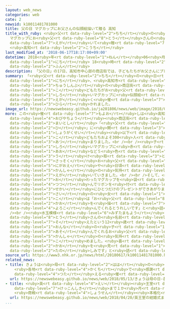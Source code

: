 ```yaml
---
layout: web_news
categories: web
cate: 2
newsid: k10011481781000
title: 父の日 マグカップにお父さんの似顔絵描いて贈る 高知
title_with_ruby: <ruby>父<rt data-ruby-level="2">ちち</rt></ruby>の<ruby>日<rt data-ruby-level="2">ひ</rt></ruby>
  マグカップにお<ruby>父<rt data-ruby-level="8">とう</rt></ruby>さんの<ruby>似顔絵<rt data-ruby-level="5">にがおえ</rt></ruby><ruby>描<rt
  data-ruby-level="7">えが</rt></ruby>いて<ruby>贈<rt data-ruby-level="7">おく</rt></ruby>る
  <ruby>高知<rt data-ruby-level="2">こうち</rt></ruby>
last_modified_at: '2018-06-17T18:17:00+09:00'
datetime: 2018<ruby>年<rt data-ruby-level="1">ねん</rt></ruby>06<ruby>月<rt data-ruby-level="1">がつ</rt></ruby>17<ruby>日<rt
  data-ruby-level="1">にち</rt></ruby> 18<ruby>時<rt data-ruby-level="2">じ</rt></ruby>17<ruby>分<rt
  data-ruby-level="2">ふん</rt></ruby>
description: 「父の日」の17日、高知市中心部の商店街では、子どもたちがお父さんにプレゼントする白いマグカップに似顔絵やメッセージを描く催しが開かれました。
summary: 「<ruby>父<rt data-ruby-level="2">ちち</rt></ruby>の<ruby>日<rt data-ruby-level="2">ひ</rt></ruby>」の17<ruby>日<rt
  data-ruby-level="1">にち</rt></ruby>、<ruby>高知市<rt data-ruby-level="2">こうちし</rt></ruby><ruby>中心部<rt
  data-ruby-level="3">ちゅうしんぶ</rt></ruby>の<ruby>商店街<rt data-ruby-level="4">しょうてんがい</rt></ruby>では、<ruby>子<rt
  data-ruby-level="1">こ</rt></ruby>どもたちがお<ruby>父<rt data-ruby-level="8">とう</rt></ruby>さんにプレゼントする<ruby>白<rt
  data-ruby-level="1">しろ</rt></ruby>いマグカップに<ruby>似顔絵<rt data-ruby-level="5">にがおえ</rt></ruby>やメッセージを<ruby>描<rt
  data-ruby-level="7">えが</rt></ruby>く<ruby>催<rt data-ruby-level="7">もよお</rt></ruby>しが<ruby>開<rt
  data-ruby-level="3">ひら</rt></ruby>かれました。
image_url: https://newswebeasy.github.io/ja201806/news/web/image/2018/06/17/K10011481781_1806171808_1806171817_01_02.jpg
more: この<ruby>催<rt data-ruby-level="7">もよお</rt></ruby>しは<ruby>高知市<rt data-ruby-level="2">こうちし</rt></ruby>の<ruby>帯屋町<rt
  data-ruby-level="4">おびやちょう</rt></ruby><ruby>商店街<rt data-ruby-level="4">しょうてんがい</rt></ruby>が<ruby>毎年<rt
  data-ruby-level="2">まいとし</rt></ruby>「<ruby>父<rt data-ruby-level="2">ちち</rt></ruby>の<ruby>日<rt
  data-ruby-level="2">ひ</rt></ruby>」に<ruby>開<rt data-ruby-level="3">ひら</rt></ruby>いていて、アーケードに<ruby>小学生<rt
  data-ruby-level="1">しょうがくせい</rt></ruby><ruby>以下<rt data-ruby-level="4">いか</rt></ruby>の<ruby>子<rt
  data-ruby-level="1">こ</rt></ruby>どもたちおよそ300<ruby>人<rt data-ruby-level="1">にん</rt></ruby>が<ruby>集<rt
  data-ruby-level="3">あつ</rt></ruby>まりました。<br /><br /><ruby>子<rt data-ruby-level="1">こ</rt></ruby>どもたちは、<ruby>白<rt
  data-ruby-level="1">しろ</rt></ruby>いマグカップに<ruby>赤<rt data-ruby-level="1">あか</rt></ruby>や<ruby>青<rt
  data-ruby-level="1">あお</rt></ruby>など５<ruby>色<rt data-ruby-level="2">しょく</rt></ruby>のクレヨンを<ruby>受<rt
  data-ruby-level="3">う</rt></ruby>け<ruby>取<rt data-ruby-level="3">と</rt></ruby>ると、<ruby>早速<rt
  data-ruby-level="7">さっそく</rt></ruby>お<ruby>父<rt data-ruby-level="8">とう</rt></ruby>さんの<ruby>似顔絵<rt
  data-ruby-level="5">にがおえ</rt></ruby>や<ruby>日頃<rt data-ruby-level="7">ひごろ</rt></ruby>の<ruby>感謝<rt
  data-ruby-level="5">かんしゃ</rt></ruby>の<ruby>気持<rt data-ruby-level="3">きも</rt></ruby>ちを<ruby>描<rt
  data-ruby-level="7">えが</rt></ruby>いていきました。<br /><br />そして、<ruby>描<rt data-ruby-level="7">えが</rt></ruby>き<ruby>終<rt
  data-ruby-level="7">お</rt></ruby>わったマグカップを<ruby>袋<rt data-ruby-level="7">ふくろ</rt></ruby>に<ruby>包<rt
  data-ruby-level="4">つつ</rt></ruby>んでリボンを<ruby>付<rt data-ruby-level="4">つ</rt></ruby>けてもらうと、<ruby>世界<rt
  data-ruby-level="3">せかい</rt></ruby>にひとつだけのプレゼントができあがりました。<br /><br />６<ruby>歳<rt
  data-ruby-level="7">さい</rt></ruby>の<ruby>女<rt data-ruby-level="1">おんな</rt></ruby>の<ruby>子<rt
  data-ruby-level="1">こ</rt></ruby>は「お<ruby>父<rt data-ruby-level="8">とう</rt></ruby>さんの<ruby>顔<rt
  data-ruby-level="2">かお</rt></ruby>を<ruby>描<rt data-ruby-level="7">えが</rt></ruby>きました。<ruby>喜<rt
  data-ruby-level="4">よろこ</rt></ruby>んでくれるとうれしいです」と<ruby>話<rt data-ruby-level="2">はな</rt></ruby>していました。<br
  /><br /><ruby>水玉模様<rt data-ruby-level="6">みずたまもよう</rt></ruby>でカップを<ruby>彩<rt data-ruby-level="7">いろど</rt></ruby>り、お<ruby>父<rt
  data-ruby-level="8">とう</rt></ruby>さんの<ruby>名前<rt data-ruby-level="2">なまえ</rt></ruby>を<ruby>添<rt
  data-ruby-level="7">そ</rt></ruby>えたという12<ruby>歳<rt data-ruby-level="7">さい</rt></ruby>の<ruby>女<rt
  data-ruby-level="1">おんな</rt></ruby>の<ruby>子<rt data-ruby-level="1">こ</rt></ruby>は「いつも<ruby>遊<rt
  data-ruby-level="3">あそ</rt></ruby>んでくれるお<ruby>父<rt data-ruby-level="8">とう</rt></ruby>さんへの<ruby>感謝<rt
  data-ruby-level="5">かんしゃ</rt></ruby>の<ruby>気持<rt data-ruby-level="3">きも</rt></ruby>ちを<ruby>込<rt
  data-ruby-level="7">こ</rt></ruby>めました。<ruby>喜<rt data-ruby-level="4">よろこ</rt></ruby>ぶ<ruby>顔<rt
  data-ruby-level="2">かお</rt></ruby>を<ruby>見<rt data-ruby-level="1">み</rt></ruby>るのが<ruby>楽<rt
  data-ruby-level="2">たの</rt></ruby>しみです」と<ruby>話<rt data-ruby-level="2">はな</rt></ruby>していました。
source_url: https://www3.nhk.or.jp/news/html/20180617/k10011481781000.html
related_news:
- title: きょうは<ruby>母<rt data-ruby-level="2">はは</rt></ruby>の<ruby>日<rt data-ruby-level="2">ひ</rt></ruby>
    <ruby>各地<rt data-ruby-level="4">かくち</rt></ruby>で<ruby>感謝<rt data-ruby-level="5">かんしゃ</rt></ruby><ruby>伝<rt
    data-ruby-level="4">つた</rt></ruby>える<ruby>催<rt data-ruby-level="7">もよお</rt></ruby>し
  url: https://newswebeasy.github.io/news/web/2018/05/13/きょうは母の日-各地で感謝伝える催し
- title: <ruby>英<rt data-ruby-level="4">えい</rt></ruby><ruby>王室<rt data-ruby-level="2">おうしつ</rt></ruby>の<ruby>結婚式<rt
    data-ruby-level="7">けっこんしき</rt></ruby>まで１か<ruby>月<rt data-ruby-level="1">げつ</rt></ruby>
    <ruby>商戦<rt data-ruby-level="4">しょうせん</rt></ruby><ruby>本格化<rt data-ruby-level="5">ほんかくか</rt></ruby>
  url: https://newswebeasy.github.io/news/web/2018/04/20/英王室の結婚式まで1か月-商戦本格化
...
```

